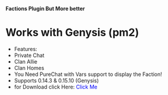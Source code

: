 **Factions Plugin But More better**

# Works with Genysis (pm2) 


- Features:
- Private Chat
- Clan Allie
- Clan Homes
- You Need PureChat with Vars support to display the Faction!
- Supports 0.14.3 & 0.15.10 (Genysis)
- for Download click Here: <a href="https://raw.githubusercontent.com/IamSlom/FactionsProv2.0/main/FactionsPro.phar" download style="color: blue; text-decoration: none;">Click Me</a>
